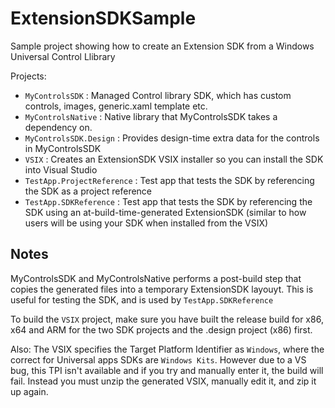 # ExtensionSDKSample
Sample project showing how to create an Extension SDK from a Windows Universal Control Llibrary


Projects:
- `MyControlsSDK` : Managed Control library SDK, which has custom controls, images, generic.xaml template etc.
- `MyControlsNative` : Native library that MyControlsSDK takes a dependency on.
- `MyControlsSDK.Design` : Provides design-time extra data for the controls in MyControlsSDK
- `VSIX` : Creates an ExtensionSDK VSIX installer so you can install the SDK into Visual Studio
- `TestApp.ProjectReference` : Test app that tests the SDK by referencing the SDK as a project reference
- `TestApp.SDKReference` : Test app that tests the SDK by referencing the SDK using an at-build-time-generated ExtensionSDK (similar to how users will be using your SDK when installed from the VSIX)


## Notes
MyControlsSDK and MyControlsNative performs a post-build step that copies the generated files into a temporary ExtensionSDK layouyt. This is useful for testing the SDK, and is used by `TestApp.SDKReference`

To build the `VSIX` project, make sure you have built the release build for x86, x64 and ARM for the two SDK projects and the .design project (x86) first.

Also: The VSIX specifies the Target Platform Identifier as `Windows`, where the correct for Universal apps SDKs are `Windows Kits`. However due to a VS bug, this TPI isn't available and if you try and manually enter it, the build will fail. Instead you must unzip the generated VSIX, manually edit it, and zip it up again.
